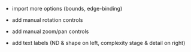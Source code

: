 - import more options (bounds, edge-binding)
- add manual rotation controls
- add manual zoom/pan controls

- add text labels (ND & shape on left, complexity stage & detail on right)
